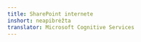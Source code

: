 ```yaml
---
title: SharePoint internete
inshort: neapibrėžta
translator: Microsoft Cognitive Services
---
```




